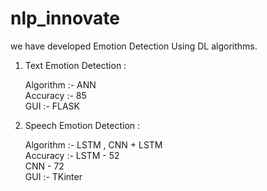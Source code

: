 # nlp_innovate

we have developed Emotion Detection Using DL algorithms.

1) Text Emotion Detection :

   Algorithm :- ANN <br />
   Accuracy :- 85   <br />
   GUI :- FLASK     <br />
   
   
2) Speech Emotion Detection :

   Algorithm :- LSTM , CNN + LSTM <br />
   Accuracy  :- LSTM - 52  <br />
                CNN - 72  <br />
   GUI :- TKinter  <br />
                
                
